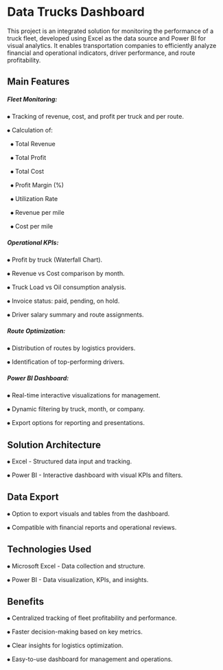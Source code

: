 # Data Trucks Dashboard

This project is an integrated solution for monitoring the performance of a truck fleet, developed using Excel as the data source and Power BI for visual analytics. It enables transportation companies to efficiently analyze financial and operational indicators, driver performance, and route profitability.

## Main Features

##### Fleet Monitoring:

⦁	Tracking of revenue, cost, and profit per truck and per route.

⦁	Calculation of:

&nbsp; ⦁	Total Revenue

&nbsp; ⦁	Total Profit

&nbsp; ⦁	Total Cost

&nbsp; ⦁	Profit Margin (%)

&nbsp; ⦁	Utilization Rate

&nbsp; ⦁	Revenue per mile

&nbsp; ⦁	Cost per mile

##### Operational KPIs:

⦁	Profit by truck (Waterfall Chart).

⦁	Revenue vs Cost comparison by month.

⦁	Truck Load vs Oil consumption analysis.

⦁	Invoice status: paid, pending, on hold.

⦁	Driver salary summary and route assignments.

##### Route Optimization:

⦁	Distribution of routes by logistics providers.

⦁	Identification of top-performing drivers.

##### Power BI Dashboard:

⦁	Real-time interactive visualizations for management.

⦁	Dynamic filtering by truck, month, or company.

⦁	Export options for reporting and presentations.

## Solution Architecture

⦁	Excel - Structured data input and tracking.

⦁	Power BI - Interactive dashboard with visual KPIs and filters.

## Data Export

⦁	Option to export visuals and tables from the dashboard.

⦁	Compatible with financial reports and operational reviews.

## Technologies Used

⦁	Microsoft Excel - Data collection and structure.

⦁	Power BI - Data visualization, KPIs, and insights.

## Benefits

⦁	Centralized tracking of fleet profitability and performance.

⦁	Faster decision-making based on key metrics.

⦁	Clear insights for logistics optimization.

⦁	Easy-to-use dashboard for management and operations.



